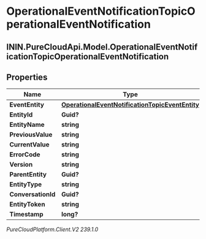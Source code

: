 # OperationalEventNotificationTopicOperationalEventNotification

## ININ.PureCloudApi.Model.OperationalEventNotificationTopicOperationalEventNotification

## Properties

|Name | Type | Description | Notes|
|------------ | ------------- | ------------- | -------------|
| **EventEntity** | [**OperationalEventNotificationTopicEventEntity**](OperationalEventNotificationTopicEventEntity) |  | [optional] |
| **EntityId** | **Guid?** |  | [optional] |
| **EntityName** | **string** |  | [optional] |
| **PreviousValue** | **string** |  | [optional] |
| **CurrentValue** | **string** |  | [optional] |
| **ErrorCode** | **string** |  | [optional] |
| **Version** | **string** |  | [optional] |
| **ParentEntity** | **Guid?** |  | [optional] |
| **EntityType** | **string** |  | [optional] |
| **ConversationId** | **Guid?** |  | [optional] |
| **EntityToken** | **string** |  | [optional] |
| **Timestamp** | **long?** |  | [optional] |



_PureCloudPlatform.Client.V2 239.1.0_
